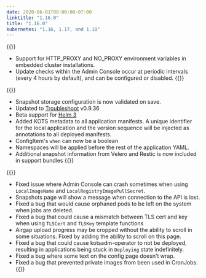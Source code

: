 ```yaml
---
date: 2020-06-01T08:00:00-07:00
linktitle: "1.16.0"
title: "1.16.0"
kubernetes: "1.16, 1.17, and 1.18"
---
```


{{<features>}}
* Support for HTTP_PROXY and NO_PROXY environment variables in embedded cluster installations.
* Update checks within the Admin Console occur at periodic intervals (every 4 hours by default), and can be configured or disabled.
{{</features>}}

{{<changes>}}
* Snapshot storage configuration is now validated on save.
* Updated to [Troubleshoot](https://troubleshoot.sh) v0.9.36
* Beta support for [Helm 3](https://kots.io/reference/v1beta1/helmchart/)
* Added KOTS metadata to all application manifests. A unique identifier for the local application and the version sequence will be injected as annotations to all deployed manifests.
* ConfigItem's `when` can now be a boolean
* Namespaces will be applied before the rest of the application YAML.
* Additional snapshot information from Velero and Restic is now included in support bundles
{{</changes>}}

{{<fixes>}}
* Fixed issue where Admin Console can crash sometimes when using `LocalImageName` and `LocalRegistryImagePullSecret`.
* Snapshots page will show a message when connection to the API is lost.
* Fixed a bug that would cause orphaned pods to be left on the system when jobs are deleted.
* Fixed a bug that could cause a mismatch between TLS cert and key when using `TLSCert` and `TLSKey` template functions
* Airgap upload progress may be cropped without the ability to scroll in some situations. Fixed by adding the ability to scroll on this page.
* Fixed a bug that could cause kotsadm-operator to not be deployed, resulting in applications being stuck in `Deploying` state indefinitely.
* Fixed a bug where some text on the config page doesn't wrap.
* Fixed a bug that prevented private images from been used in CronJobs.
{{</fixes>}}
